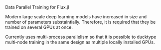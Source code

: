 Data Parallel Training for Flux.jl

Modern large scale deep learning models have increased in size and number of parameters substaintially. Therefore, it is required that they be trained on several GPUs at once.

Currently uses multi-process parallelism so that it is possible to ducktype multi-node training in the same design as multiple locally installed GPUs.
